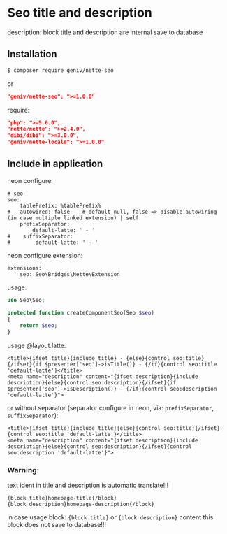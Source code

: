 Seo title and description
=========================

description: block title and description are internal save to database

Installation
------------

```sh
$ composer require geniv/nette-seo
```
or
```json
"geniv/nette-seo": ">=1.0.0"
```

require:
```json
"php": ">=5.6.0",
"nette/nette": ">=2.4.0",
"dibi/dibi": ">=3.0.0",
"geniv/nette-locale": ">=1.0.0"
```

Include in application
----------------------

neon configure:
```neon
# seo
seo:
    tablePrefix: %tablePrefix%
#   autowired: false    # default null, false => disable autowiring (in case multiple linked extension) | self    
    prefixSeparator:
        default-latte: ' - '
#    suffixSeparator:
#        default-latte: ' - '
```

neon configure extension:
```neon
extensions:
    seo: Seo\Bridges\Nette\Extension
```

usage:
```php
use Seo\Seo;

protected function createComponentSeo(Seo $seo)
{
    return $seo;
}
```

usage @layout.latte:
```latte
<title>{ifset title}{include title} - {else}{control seo:title}{/ifset}{if $presenter['seo']->isTitle()} - {/if}{control seo:title 'default-latte'}</title>
<meta name="description" content="{ifset description}{include description}{else}{control seo:description}{/ifset}{if $presenter['seo']->isDescription()} - {/if}{control seo:description 'default-latte'}">
```
or without separator (separator configure in neon, via: `prefixSeparator`, `suffixSeparator`):
```latte
<title>{ifset title}{include title}{else}{control seo:title}{/ifset}{control seo:title 'default-latte'}</title>
<meta name="description" content="{ifset description}{include description}{else}{control seo:description}{/ifset}{control seo:description 'default-latte'}">
```

### Warning:
text ident in title and description is automatic translate!!!
```latte
{block title}homepage-title{/block}
{block description}homepage-description{/block}
```
in case usage block: `{block title}` or `{block description}` content this block does not save to database!!!
